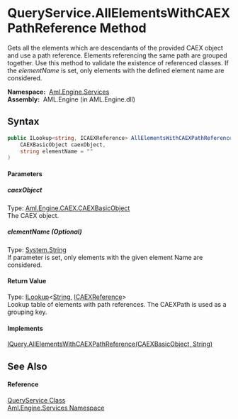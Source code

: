 QueryService.AllElementsWithCAEXPathReference Method
====================================================
Gets all the elements which are descendants of the provided CAEX object and use a path reference. Elements referencing the same path are grouped together. Use this method to validate the existence of referenced classes. If the *elementName* is set, only elements with the defined element name are considered.

  **Namespace:**  [Aml.Engine.Services][1]  
  **Assembly:**  AML.Engine (in AML.Engine.dll)

Syntax
------

```csharp
public ILookup<string, ICAEXReference> AllElementsWithCAEXPathReference(
	CAEXBasicObject caexObject,
	string elementName = ""
)
```

#### Parameters

##### *caexObject*
Type: [Aml.Engine.CAEX.CAEXBasicObject][2]  
The CAEX object.

##### *elementName* (Optional)
Type: [System.String][3]  
If parameter is set, only elements with the given element Name are considered.

#### Return Value
Type: [ILookup][4]&lt;[String][3], [ICAEXReference][5]>  
 Lookup table of elements with path references. The CAEXPath is used as a grouping key. 
#### Implements
[IQuery.AllElementsWithCAEXPathReference(CAEXBasicObject, String)][6]  


See Also
--------

#### Reference
[QueryService Class][7]  
[Aml.Engine.Services Namespace][1]  

[1]: ../README.md
[2]: ../../Aml.Engine.CAEX/CAEXBasicObject/README.md
[3]: https://docs.microsoft.com/dotnet/api/system.string
[4]: https://docs.microsoft.com/dotnet/api/system.linq.ilookup-2
[5]: ../../Aml.Engine.Services.Interfaces/ICAEXReference/README.md
[6]: ../../Aml.Engine.Services.Interfaces/IQuery/AllElementsWithCAEXPathReference.md
[7]: README.md
[8]: https://www.automationml.org
[9]: ../../icons/logoShade.png